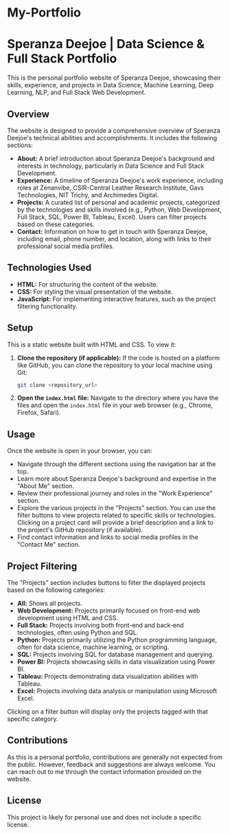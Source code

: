# My-Portfolio

# Speranza Deejoe | Data Science & Full Stack Portfolio

This is the personal portfolio website of Speranza Deejoe, showcasing their skills, experience, and projects in Data Science, Machine Learning, Deep Learning, NLP, and Full Stack Web Development.

## Overview

The website is designed to provide a comprehensive overview of Speranza Deejoe's technical abilities and accomplishments. It includes the following sections:

* **About:** A brief introduction about Speranza Deejoe's background and interests in technology, particularly in Data Science and Full Stack Development.
* **Experience:** A timeline of Speranza Deejoe's work experience, including roles at Zenanvibe, CSIR-Central Leather Research Institute, Gavs Technologies, NIT Trichy, and Archimedes Digital.
* **Projects:** A curated list of personal and academic projects, categorized by the technologies and skills involved (e.g., Python, Web Development, Full Stack, SQL, Power BI, Tableau, Excel). Users can filter projects based on these categories.
* **Contact:** Information on how to get in touch with Speranza Deejoe, including email, phone number, and location, along with links to their professional social media profiles.

## Technologies Used

* **HTML:** For structuring the content of the website.
* **CSS:** For styling the visual presentation of the website.
* **JavaScript:** For implementing interactive features, such as the project filtering functionality.

## Setup

This is a static website built with HTML and CSS. To view it:

1.  **Clone the repository (if applicable):** If the code is hosted on a platform like GitHub, you can clone the repository to your local machine using Git:
    ```bash
    git clone <repository_url>
    ```
2.  **Open the `index.html` file:** Navigate to the directory where you have the files and open the `index.html` file in your web browser (e.g., Chrome, Firefox, Safari).

## Usage

Once the website is open in your browser, you can:

* Navigate through the different sections using the navigation bar at the top.
* Learn more about Speranza Deejoe's background and expertise in the "About Me" section.
* Review their professional journey and roles in the "Work Experience" section.
* Explore the various projects in the "Projects" section. You can use the filter buttons to view projects related to specific skills or technologies. Clicking on a project card will provide a brief description and a link to the project's GitHub repository (if available).
* Find contact information and links to social media profiles in the "Contact Me" section.

## Project Filtering

The "Projects" section includes buttons to filter the displayed projects based on the following categories:

* **All:** Shows all projects.
* **Web Development:** Projects primarily focused on front-end web development using HTML and CSS.
* **Full Stack:** Projects involving both front-end and back-end technologies, often using Python and SQL.
* **Python:** Projects primarily utilizing the Python programming language, often for data science, machine learning, or scripting.
* **SQL:** Projects involving SQL for database management and querying.
* **Power BI:** Projects showcasing skills in data visualization using Power BI.
* **Tableau:** Projects demonstrating data visualization abilities with Tableau.
* **Excel:** Projects involving data analysis or manipulation using Microsoft Excel.

Clicking on a filter button will display only the projects tagged with that specific category.

## Contributions

As this is a personal portfolio, contributions are generally not expected from the public. However, feedback and suggestions are always welcome. You can reach out to me through the contact information provided on the website.

## License

This project is likely for personal use and does not include a specific license.
